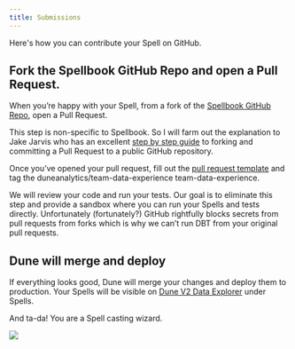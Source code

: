 ```yaml
---
title: Submissions
---
```


Here's how you can contribute your Spell on GitHub.

## Fork the Spellbook GitHub Repo and open a Pull Request.

When you’re happy with your Spell, from a fork of the [Spellbook GitHub Repo](https://github.com/duneanalytics/spellbook), open a Pull Request.

This step is non-specific to Spellbook. So I will farm out the explanation to Jake Jarvis who has an excellent [step by step guide](https://jarv.is/notes/how-to-pull-request-fork-github) to forking and committing a Pull Request to a public GitHub repository.

Once you’ve opened your pull request, fill out the [pull request template](https://github.com/duneanalytics/spellbook/blob/master/pull\_request\_template.md) and tag the duneanalytics/team-data-experience team-data-experience.

We will review your code and run your tests. Our goal is to eliminate this step and provide a sandbox where you can run your Spells and tests directly. Unfortunately (fortunately?) GitHub rightfully blocks secrets from pull requests from forks which is why we can’t run DBT from your original pull requests.

## Dune will merge and deploy

If everything looks good, Dune will merge your changes and deploy them to production. Your Spells will be visible on [Dune V2 Data Explorer](../../app/queries/data-explorer.md) under Spells.

And ta-da! You are a Spell casting wizard.

![](https://lh3.googleusercontent.com/sUXU5lD0NqGv9Xt2riyO\_WR2GUo74o9LaBWT5Kd\_a78A6CZ77ZvEiiCHLLOa-e8v\_Sqnmv3r2oBn6zvwZC1y3JX5HyFfhkYhJG59SWn-iefQ4-bKOAAXyaC1QS-umTHb73PYhZioaXYvP6QXP38)